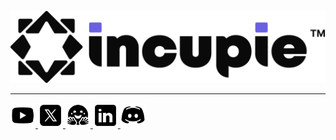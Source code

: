 <p align="left">
  <a href="https://incupie.com">
    <picture>
      <source media="(prefers-color-scheme: dark)" srcset="../assets/images/incupie_dark.svg">
      <img alt="incupie" src="../assets/images/incupie_light.svg">
    </picture>
  </a>
</p>
<hr>



<p align="left">
  <a href="https://www.youtube.com/@incupie">
    <picture>
      <source media="(prefers-color-scheme: dark)" srcset="../assets/icons/yt_dark.svg">
      <img alt="incupie" src="../assets/icons/yt_light.svg" height="40px">
    </picture>
  </a>
  <a href="https://x.com/incupie">
    <picture>
      <source media="(prefers-color-scheme: dark)" srcset="../assets/icons/x_dark.svg">
      <img alt="incupie" src="../assets/icons/x_light.svg" height="40px">
    </picture>
  </a>
  <a href="https://huggingface.co/incupie">
      <picture>
        <source media="(prefers-color-scheme: dark)" srcset="../assets/icons/hf_dark.svg">
        <img alt="incupie" src="../assets/icons/hf_light.svg" height="40px">
      </picture>
    </a>
  <a href="https://www.linkedin.com/company/incupie">
    <picture>
      <source media="(prefers-color-scheme: dark)" srcset="../assets/icons/linkedin_dark.svg">
      <img alt="incupie" src="../assets/icons/linkedin_light.svg" height="40px">
    </picture>
  </a>
   <a href="https://discord.gg/7WsMfhweUs">
    <picture>
      <source media="(prefers-color-scheme: dark)" srcset="../assets/icons/discord_dark.svg">
      <img alt="incupie" src="../assets/icons/discord_light.svg" height="40px">
    </picture>
  </a>
</p>